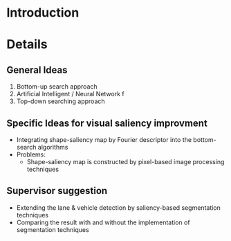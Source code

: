 # Introduction #



# Details #

## General Ideas ##

  1. Bottom-up search approach
  1. Artificial Intelligent / Neural Network f
  1. Top-down searching approach

## Specific Ideas for visual saliency improvment ##

  * Integrating shape-saliency map by Fourier descriptor into the bottom-search algorithms
  * Problems:
    * Shape-saliency map is constructed by pixel-based image processing techniques

## Supervisor suggestion ##

  * Extending the lane & vehicle detection by saliency-based segmentation techniques
  * Comparing the result with and without the implementation of segmentation techniques
